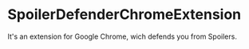 # SpoilerDefenderChromeExtension
It's an extension for Google Chrome, wich defends you from Spoilers.
